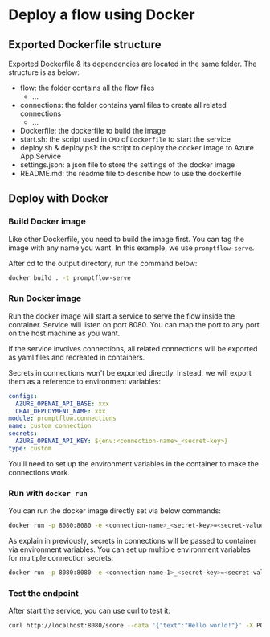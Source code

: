 # Deploy a flow using Docker

## Exported Dockerfile structure

Exported Dockerfile & its dependencies are located in the same folder. The structure is as below:
- flow: the folder contains all the flow files
  - ...
- connections: the folder contains yaml files to create all related connections
  - ...
- Dockerfile: the dockerfile to build the image
- start.sh: the script used in `CMD` of `Dockerfile` to start the service
- deploy.sh & deploy.ps1: the script to deploy the docker image to Azure App Service
- settings.json: a json file to store the settings of the docker image
- README.md: the readme file to describe how to use the dockerfile

## Deploy with Docker
### Build Docker image

Like other Dockerfile, you need to build the image first. You can tag the image with any name you want. In this example, we use `promptflow-serve`.

After cd to the output directory, run the command below:

```bash
docker build . -t promptflow-serve
```

### Run Docker image

Run the docker image will start a service to serve the flow inside the container. Service will listen on port 8080.
You can map the port to any port on the host machine as you want.

If the service involves connections, all related connections will be exported as yaml files and recreated in containers.

Secrets in connections won't be exported directly. Instead, we will export them as a reference to environment variables:

```yaml
configs:
  AZURE_OPENAI_API_BASE: xxx
  CHAT_DEPLOYMENT_NAME: xxx
module: promptflow.connections
name: custom_connection
secrets:
  AZURE_OPENAI_API_KEY: ${env:<connection-name>_<secret-key>}
type: custom
```

You'll need to set up the environment variables in the container to make the connections work.

### Run with `docker run`

You can run the docker image directly set via below commands:

```bash
docker run -p 8080:8080 -e <connection-name>_<secret-key>=<secret-value> promptflow-serve
```

As explain in previously, secrets in connections will be passed to container via environment variables.
You can set up multiple environment variables for multiple connection secrets:

```bash
docker run -p 8080:8080 -e <connection-name-1>_<secret-key>=<secret-value-1> -e <connection-name-2>_<secret-key>=<secret-value-2> promptflow-serve
```

### Test the endpoint
After start the service, you can use curl to test it:

```bash
curl http://localhost:8080/score --data '{"text":"Hello world!"}' -X POST  -H "Content-Type: application/json"
```
